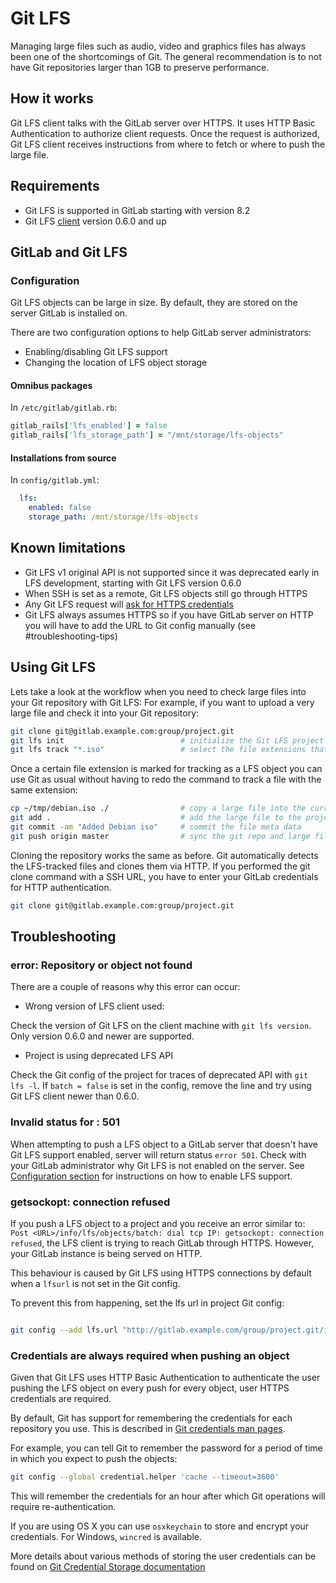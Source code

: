 # Git LFS

Managing large files such as audio, video and graphics files has always been one of the shortcomings of Git.
The general recommendation is to not have Git repositories larger than 1GB to preserve performance.

## How it works

Git LFS client talks with the GitLab server over HTTPS. It uses HTTP Basic Authentication to authorize client requests.
Once the request is authorized, Git LFS client receives instructions from where to fetch or where to push the large file.

## Requirements

* Git LFS is supported in GitLab starting with version 8.2
* Git LFS [client](https://git-lfs.github.com) version 0.6.0 and up

## GitLab and Git LFS

### Configuration

Git LFS objects can be large in size. By default, they are stored on the server GitLab is installed on.

There are two configuration options to help GitLab server administrators:

* Enabling/disabling Git LFS support
* Changing the location of LFS object storage

#### Omnibus packages

In `/etc/gitlab/gitlab.rb`:

```ruby
gitlab_rails['lfs_enabled'] = false
gitlab_rails['lfs_storage_path'] = "/mnt/storage/lfs-objects"
```

#### Installations from source

In `config/gitlab.yml`:

```yaml
  lfs:
    enabled: false
    storage_path: /mnt/storage/lfs-objects
```

## Known limitations

* Git LFS v1 original API is not supported since it was deprecated early in LFS development, starting with Git LFS version 0.6.0
* When SSH is set as a remote, Git LFS objects still go through HTTPS
* Any Git LFS request will [ask for HTTPS credentials](#credentials-are-always-required-when-pushing-an-object)
* Git LFS always assumes HTTPS so if you have GitLab server on HTTP you will have to add the URL to Git config manually (see #troubleshooting-tips)

## Using Git LFS

Lets take a look at the workflow when you need to check large files into your Git repository with Git LFS:
For example, if you want to upload a very large file and check it into your Git repository:

```bash
git clone git@gitlab.example.com:group/project.git
git lfs init                          # initialize the Git LFS project project
git lfs track "*.iso"                 # select the file extensions that you want to treat as large files
```

Once a certain file extension is marked for tracking as a LFS object you can use Git as usual without having to redo the command to track a file with the same extension:

```bash
cp ~/tmp/debian.iso ./                # copy a large file into the current directory
git add .                             # add the large file to the project
git commit -am "Added Debian iso"     # commit the file meta data
git push origin master                # sync the git repo and large file to the GitLab server
```

Cloning the repository works the same as before. Git automatically detects the LFS-tracked files and clones them via HTTP. If you performed the git clone command with a SSH URL, you have to enter your GitLab credentials for HTTP authentication.

```bash
git clone git@gitlab.example.com:group/project.git
```


## Troubleshooting

### error: Repository or object not found

There are a couple of reasons why this error can occur:

* Wrong version of LFS client used:

Check the version of Git LFS on the client machine with `git lfs version`. Only version 0.6.0 and newer are supported.

* Project is using deprecated LFS API

Check the Git config of the project for traces of deprecated API with `git lfs -l`. If `batch = false` is set in the config, remove the line and try using Git LFS client newer than 0.6.0.

### Invalid status for <url> : 501

When attempting to push a LFS object to a GitLab server that doesn't have Git LFS support enabled, server will return status `error 501`. Check with your GitLab administrator why Git LFS is not enabled on the server. See [Configuration section](#configuration) for instructions on how to enable LFS support.

### getsockopt: connection refused

If you push a LFS object to a project and you receive an error similar to: `Post <URL>/info/lfs/objects/batch: dial tcp IP: getsockopt: connection refused`,
the LFS client is trying to reach GitLab through HTTPS. However, your GitLab instance is being served on HTTP.

This behaviour is caused by Git LFS using HTTPS connections by default when a `lfsurl` is not set in the Git config.

To prevent this from happening, set the lfs url in project Git config:

```bash

git config --add lfs.url "http://gitlab.example.com/group/project.git/info/lfs/objects/batch"
```

### Credentials are always required when pushing an object

Given that Git LFS uses HTTP Basic Authentication to authenticate the user pushing the LFS object on every push for every object, user HTTPS credentials are required.

By default, Git has support for remembering the credentials for each repository you use. This is described in [Git credentials man pages](https://git-scm.com/docs/gitcredentials).

For example, you can tell Git to remember the password for a period of time in which you expect to push the objects:

```bash
git config --global credential.helper 'cache --timeout=3600'
```

This will remember the credentials for an hour after which Git operations will require re-authentication.

If you are using OS X you can use `osxkeychain` to store and encrypt your credentials. For Windows, `wincred` is available.

More details about various methods of storing the user credentials can be found on [Git Credential Storage documentation](https://git-scm.com/book/en/v2/Git-Tools-Credential-Storage)
